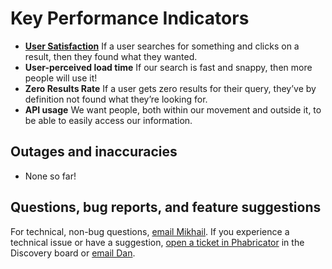 Key Performance Indicators
=======

* **[User Satisfaction](https://meta.wikimedia.org/wiki/Research:Measuring_User_Search_Satisfaction)** If a user searches for something and clicks on a result, then they found what they wanted.
* **User-perceived load time** If our search is fast and snappy, then more people will use it! 
* **Zero Results Rate** If a user gets zero results for their query, they’ve by definition not found what they’re looking for.
* **API usage** We want people, both within our movement and outside it, to be able to easily access our information.

Outages and inaccuracies
------

* None so far!

Questions, bug reports, and feature suggestions
------
For technical, non-bug questions, [email Mikhail](mailto:mpopov@wikimedia.org?subject=Dashboard%20Question). If you experience a technical issue or have a suggestion, [open a ticket in Phabricator](https://phabricator.wikimedia.org/maniphest/task/create/) in the Discovery board or [email Dan](mailto:dgarry@wikimedia.org?subject=Dashboard%20Question). 
